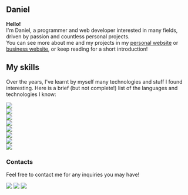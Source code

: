 <h2>Daniel</h2>
<p>
<strong>Hello!</strong><br>
I'm Daniel, a programmer and web developer interested in many fields, driven by passion and countless personal projects.<br>
You can see more about me and my projects in my <a href="https://myphz.github.io/Myphz/">personal website</a> or <a href="https://ddaniel.dev">business website</a>, or keep reading for a short introduction!
</p>

<h2>My skills</h2>
<p>
Over the years, I've learnt by myself many technologies and stuff I found interesting. Here is a brief (but not complete!) list of the languages and technologies I know:
</p>
<p>
<img src="https://img.shields.io/badge/JavaScript-F7DF1E?style=for-the-badge&logo=javascript&logoColor=black"><br>
<img src="https://img.shields.io/badge/Python-3776AB?style=for-the-badge&logo=python&logoColor=white"><br>
<img src="https://img.shields.io/badge/Sass-CC6699?style=for-the-badge&logo=sass&logoColor=white"><br>
<img src="https://img.shields.io/badge/Rust-541100?style=for-the-badge&logo=rust&logoColor=white"><br>
<img src="https://img.shields.io/badge/TypeScript-007ACC?style=for-the-badge&logo=typescript&logoColor=white"><br>
<img src="https://img.shields.io/badge/React-20232A?style=for-the-badge&logo=react&logoColor=61DAFB"><br>
<img src="https://img.shields.io/badge/Vue.js-35495E?style=for-the-badge&logo=vue.js&logoColor=4FC08D"><br>
<img src="https://img.shields.io/badge/MongoDB-4EA94B?style=for-the-badge&logo=mongodb&logoColor=white"><br>
</p>

<h3>Contacts</h3>
<p>
Feel free to contact me for any inquiries you may have!
</p>
<p>
<a href="https://t.me/myphz"><img src="https://img.shields.io/badge/Telegram-2CA5E0?style=for-the-badge&logo=telegram&logoColor=white"></a>
<a href="mailto:danielscanu@zohomail.eu"><img src="https://img.shields.io/badge/Gmail-D14836?style=for-the-badge&logo=gmail&logoColor=white"></a>
<a href="https://www.linkedin.com/in/danielscanu/"><img src="https://img.shields.io/badge/LinkedIn-0077B5?style=for-the-badge&logo=linkedin&logoColor=white"></a>
</p>

